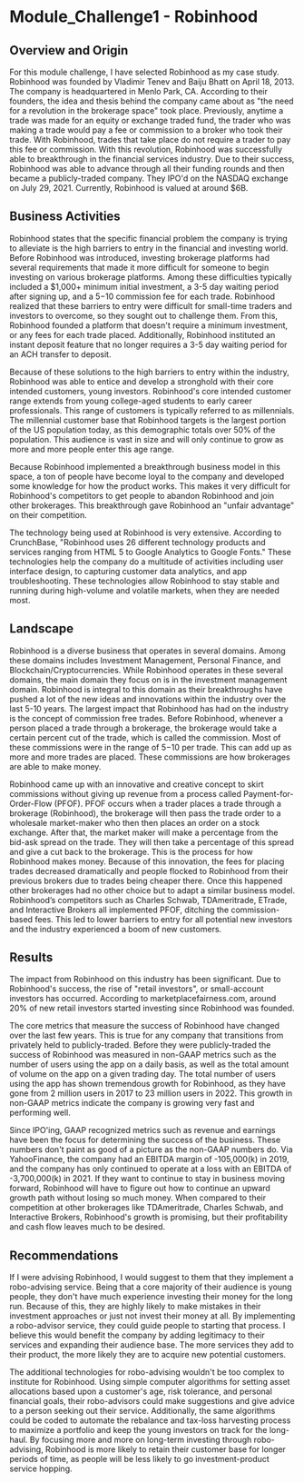 # Module_Challenge1 - Robinhood
## Overview and Origin

For this module challenge, I have selected Robinhood as my case study. Robinhood was founded by Vladimir Tenev and Baiju Bhatt on April 18, 2013. The company is headquartered in Menlo Park, CA. According to their founders, the idea and thesis behind the company came about as "the need for a revolution in the brokerage space" took place. Previously, anytime a trade was made for an equity or exchange traded fund, the trader who was making a trade would pay a fee or commission to a broker who took their trade. With Robinhood, trades that take place do not require a trader to pay this fee or commission. With this revolution, Robinhood was successfully able to breakthrough in the financial services industry. Due to their success, Robinhood was able to advance through all their funding rounds and then became a publicly-traded company. They IPO'd on the NASDAQ exchange on July 29, 2021. Currently, Robinhood is valued at around $6B.

## Business Activities

Robinhood states that the specific financial problem the company is trying to alleviate is the high barriers to entry in the financial and investing world. Before Robinhood was introduced, investing brokerage platforms had several requirements that made it more difficult for someone to begin investing on various brokerage platforms. Among these difficulties typically included a $1,000+ minimum initial investment, a 3-5 day waiting period after signing up, and a $5-$10 commission fee for each trade. Robinhood realized that these barriers to entry were difficult for small-time traders and investors to overcome, so they sought out to challenge them. From this, Robinhood founded a platform that doesn't require a minimum investment, or any fees for each trade placed. Additionally, Robinhood instituted an instant deposit feature that no longer requires a 3-5 day waiting period for an ACH transfer to deposit.


Because of these solutions to the high barriers to entry within the industry, Robinhood was able to entice and develop a stronghold with their core intended customers, young investors. Robinhood's core intended customer range extends from young college-aged students to early career professionals. This range of customers is typically referred to as millennials. The millennial customer base that Robinhood targets is the largest portion of the US population today, as this demographic totals over 50% of the population. This audience is vast in size and will only continue to grow as more and more people enter this age range.

 

Because Robinhood implemented a breakthrough business model in this space, a ton of people have become loyal to the company and developed some knowledge for how the product works. This makes it very difficult for Robinhood's competitors to get people to abandon Robinhood and join other brokerages. This breakthrough gave Robinhood an "unfair advantage" on their competition.


The technology being used at Robinhood is very extensive. According to CrunchBase, "Robinhood uses 26 different technology products and services ranging from HTML 5 to Google Analytics to Google Fonts." These technologies help the company do a multitude of activities including user interface design, to capturing customer data analytics, and app troubleshooting. These technologies allow Robinhood to stay stable and running during high-volume and volatile markets, when they are needed most.

## Landscape

Robinhood is a diverse business that operates in several domains. Among these domains includes Investment Management, Personal Finance, and Blockchain/Cryptocurrencies. While Robinhood operates in these several domains, the main domain they focus on is in the investment management domain. Robinhood is integral to this domain as their breakthroughs have pushed a lot of the new ideas and innovations within the industry over the last 5-10 years. The largest impact that Robinhood has had on the industry is the concept of commission free trades. Before Robinhood, whenever a person placed a trade through a brokerage, the brokerage would take a certain percent cut of the trade, which is called the commission. Most of these commissions were in the range of $5-$10 per trade. This can add up as more and more trades are placed. These commissions are how brokerages are able to make money.

 

Robinhood came up with an innovative and creative concept to skirt commissions without giving up revenue from a process called Payment-for-Order-Flow (PFOF). PFOF occurs when a trader places a trade through a brokerage (Robinhood), the brokerage will then pass the trade order to a wholesale market-maker who then then places an order on a stock exchange. After that, the market maker will make a percentage from the bid-ask spread on the trade. They will then take a percentage of this spread and give a cut back to the brokerage. This is the process for how Robinhood makes money. Because of this innovation, the fees for placing trades decreased dramatically and people flocked to Robinhood from their previous brokers due to trades being cheaper there. Once this happened other brokerages had no other choice but to adapt a similar business model. Robinhood’s competitors such as Charles Schwab, TDAmeritrade, ETrade, and Interactive Brokers all implemented PFOF, ditching the commission-based fees. This led to lower barriers to entry for all potential new investors and the industry experienced a boom of new customers.

 

## Results

The impact from Robinhood on this industry has been significant. Due to Robinhood's success, the rise of "retail investors", or small-account investors has occurred. According to marketplacefairness.com, around 20% of new retail investors started investing since Robinhood was founded.

 

The core metrics that measure the success of Robinhood have changed over the last few years. This is true for any company that transitions from privately held to publicly-traded. Before they were publicly-traded the success of Robinhood was measured in non-GAAP metrics such as the number of users using the app on a daily basis, as well as the total amount of volume on the app on a given trading day. The total number of users using the app has shown tremendous growth for Robinhood, as they have gone from 2 million users in 2017 to 23 million users in 2022. This growth in non-GAAP metrics indicate the company is growing very fast and performing well.

 

Since IPO'ing, GAAP recognized metrics such as revenue and earnings have been the focus for determining the success of the business. These numbers don't paint as good of a picture as the non-GAAP numbers do. Via YahooFinance, the company had an EBITDA margin of -105,000(k) in 2019, and the company has only continued to operate at a loss with an EBITDA of -3,700,000(k) in 2021. If they want to continue to stay in business moving forward, Robinhood will have to figure out how to continue an upward growth path without losing so much money. When compared to their competition at other brokerages like TDAmeritrade, Charles Schwab, and Interactive Brokers, Robinhood's growth is promising, but their profitability and cash flow leaves much to be desired.




## Recommendations

If I were advising Robinhood, I would suggest to them that they implement a robo-advising service. Being that a core majority of their audience is young people, they don't have much experience investing their money for the long run. Because of this, they are highly likely to make mistakes in their investment approaches or just not invest their money at all. By implementing a robo-advisor service, they could guide people to starting that process. I believe this would benefit the company by adding legitimacy to their services and expanding their audience base. The more services they add to their product, the more likely they are to acquire new potential customers.

 

The additional technologies for robo-advising wouldn't be too complex to institute for Robinhood. Using simple computer algorithms for setting asset allocations based upon a customer's age, risk tolerance, and personal financial goals, their robo-advisors could make suggestions and give advice to a person seeking out their service. Additionally, the same algorithms could be coded to automate the rebalance and tax-loss harvesting process to maximize a portfolio and keep the young investors on track for the long-haul. By focusing more and more on long-term investing through robo-advising, Robinhood is more likely to retain their customer base for longer periods of time, as people will be less likely to go investment-product service hopping.